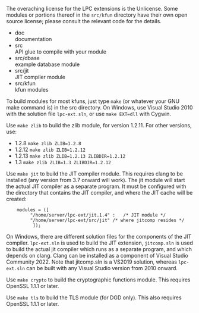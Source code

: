 The overaching license for the LPC extensions is the Unlicense.  Some modules
or portions thereof in the `src/kfun` directory have their own open source
license; please consult the relevant code for the details.

-   doc  
    documentation
-   src  
    API glue to compile with your module
-   src/dbase  
    example database module
-   src/jit  
    JIT compiler module
-   src/kfun  
    kfun modules

To build modules for most kfuns, just type `make` (or whatever your GNU make
command is) in the src directory.  On Windows, use Visual Studio 2010 with
the solution file `lpc-ext.sln`, or use `make EXT=dll` with Cygwin.

Use `make zlib` to build the zlib module, for version 1.2.11.  For other
versions, use:

-   1.2.8
    `make zlib ZLIB=1.2.8`
-   1.2.12
    `make zlib ZLIB=1.2.12`
-   1.2.13
    `make zlib ZLIB=1.2.13 ZLIBDIR=1.2.12`
-   1.3
    `make zlib ZLIB=1.3 ZLIBDIR=1.2.12`

Use `make jit` to build the JIT compiler module.  This requires clang to
be installed (any version from 3.7 onward will work).  The jit module
will start the actual JIT compiler as a separate program.  It must be
configured with the directory that contains the JIT compiler, and where
the JIT cache will be created:
```
    modules = ([
		 "/home/server/lpc-ext/jit.1.4" :	/* JIT module */
		 "/home/server/lpc-ext/src/jit"	/* where jitcomp resides */
	      ]);
```
On Windows, there are different solution files for the components of the JIT
compiler.  `lpc-ext.sln` is used to build the JIT extension, `jitcomp.sln` is
used to build the actual jit compiler which runs as a separate program, and
which depends on clang.  Clang can be installed as a component of Visual Studio
Community 2022.  Note that jitcomp.sln is a VS2019 solution, whereas
`lpc-ext.sln` can be built with any Visual Studio version from 2010 onward.

Use `make crypto` to build the cryptographic functions module. This requires
OpenSSL 1.1.1 or later.

Use `make tls` to build the TLS module (for DGD only).  This also requires
OpenSSL 1.1.1 or later.
